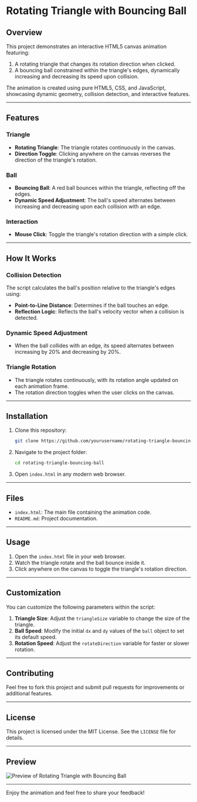 # Rotating Triangle with Bouncing Ball

## Overview
This project demonstrates an interactive HTML5 canvas animation featuring:

1. A rotating triangle that changes its rotation direction when clicked.
2. A bouncing ball constrained within the triangle's edges, dynamically increasing and decreasing its speed upon collision.

The animation is created using pure HTML5, CSS, and JavaScript, showcasing dynamic geometry, collision detection, and interactive features.

---

## Features

### Triangle
- **Rotating Triangle**: The triangle rotates continuously in the canvas.
- **Direction Toggle**: Clicking anywhere on the canvas reverses the direction of the triangle's rotation.

### Ball
- **Bouncing Ball**: A red ball bounces within the triangle, reflecting off the edges.
- **Dynamic Speed Adjustment**: The ball's speed alternates between increasing and decreasing upon each collision with an edge.

### Interaction
- **Mouse Click**: Toggle the triangle's rotation direction with a simple click.

---

## How It Works

### Collision Detection
The script calculates the ball's position relative to the triangle's edges using:
- **Point-to-Line Distance**: Determines if the ball touches an edge.
- **Reflection Logic**: Reflects the ball's velocity vector when a collision is detected.

### Dynamic Speed Adjustment
- When the ball collides with an edge, its speed alternates between increasing by 20% and decreasing by 20%.

### Triangle Rotation
- The triangle rotates continuously, with its rotation angle updated on each animation frame.
- The rotation direction toggles when the user clicks on the canvas.

---

## Installation

1. Clone this repository:
   ```bash
   git clone https://github.com/yourusername/rotating-triangle-bouncing-ball.git
   ```
2. Navigate to the project folder:
   ```bash
   cd rotating-triangle-bouncing-ball
   ```
3. Open `index.html` in any modern web browser.

---

## Files

- `index.html`: The main file containing the animation code.
- `README.md`: Project documentation.

---

## Usage

1. Open the `index.html` file in your web browser.
2. Watch the triangle rotate and the ball bounce inside it.
3. Click anywhere on the canvas to toggle the triangle's rotation direction.

---

## Customization

You can customize the following parameters within the script:

1. **Triangle Size**: Adjust the `triangleSize` variable to change the size of the triangle.
2. **Ball Speed**: Modify the initial `dx` and `dy` values of the `ball` object to set its default speed.
3. **Rotation Speed**: Adjust the `rotateDirection` variable for faster or slower rotation.

---

## Contributing
Feel free to fork this project and submit pull requests for improvements or additional features.

---

## License
This project is licensed under the MIT License. See the `LICENSE` file for details.

---

## Preview
![Preview of Rotating Triangle with Bouncing Ball](preview.gif)

---

Enjoy the animation and feel free to share your feedback!
 